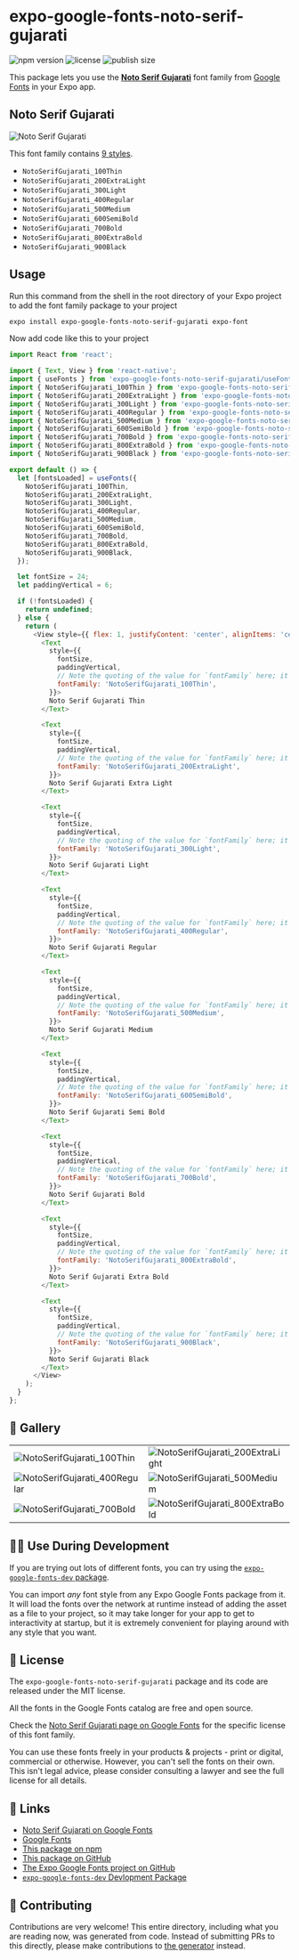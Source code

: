 # expo-google-fonts-noto-serif-gujarati

![npm version](https://flat.badgen.net/npm/v/expo-google-fonts-noto-serif-gujarati)
![license](https://flat.badgen.net/github/license/expo/google-fonts)
![publish size](https://flat.badgen.net/packagephobia/install/expo-google-fonts-noto-serif-gujarati)

This package lets you use the [**Noto Serif Gujarati**](https://fonts.google.com/specimen/Noto+Serif+Gujarati) font family from [Google Fonts](https://fonts.google.com/) in your Expo app.

## Noto Serif Gujarati

![Noto Serif Gujarati](./font-family.png)

This font family contains [9 styles](#-gallery).

- `NotoSerifGujarati_100Thin`
- `NotoSerifGujarati_200ExtraLight`
- `NotoSerifGujarati_300Light`
- `NotoSerifGujarati_400Regular`
- `NotoSerifGujarati_500Medium`
- `NotoSerifGujarati_600SemiBold`
- `NotoSerifGujarati_700Bold`
- `NotoSerifGujarati_800ExtraBold`
- `NotoSerifGujarati_900Black`

## Usage

Run this command from the shell in the root directory of your Expo project to add the font family package to your project
```sh
expo install expo-google-fonts-noto-serif-gujarati expo-font
```

Now add code like this to your project
```js
import React from 'react';

import { Text, View } from 'react-native';
import { useFonts } from 'expo-google-fonts-noto-serif-gujarati/useFonts';
import { NotoSerifGujarati_100Thin } from 'expo-google-fonts-noto-serif-gujarati/100Thin';
import { NotoSerifGujarati_200ExtraLight } from 'expo-google-fonts-noto-serif-gujarati/200ExtraLight';
import { NotoSerifGujarati_300Light } from 'expo-google-fonts-noto-serif-gujarati/300Light';
import { NotoSerifGujarati_400Regular } from 'expo-google-fonts-noto-serif-gujarati/400Regular';
import { NotoSerifGujarati_500Medium } from 'expo-google-fonts-noto-serif-gujarati/500Medium';
import { NotoSerifGujarati_600SemiBold } from 'expo-google-fonts-noto-serif-gujarati/600SemiBold';
import { NotoSerifGujarati_700Bold } from 'expo-google-fonts-noto-serif-gujarati/700Bold';
import { NotoSerifGujarati_800ExtraBold } from 'expo-google-fonts-noto-serif-gujarati/800ExtraBold';
import { NotoSerifGujarati_900Black } from 'expo-google-fonts-noto-serif-gujarati/900Black';

export default () => {
  let [fontsLoaded] = useFonts({
    NotoSerifGujarati_100Thin,
    NotoSerifGujarati_200ExtraLight,
    NotoSerifGujarati_300Light,
    NotoSerifGujarati_400Regular,
    NotoSerifGujarati_500Medium,
    NotoSerifGujarati_600SemiBold,
    NotoSerifGujarati_700Bold,
    NotoSerifGujarati_800ExtraBold,
    NotoSerifGujarati_900Black,
  });

  let fontSize = 24;
  let paddingVertical = 6;

  if (!fontsLoaded) {
    return undefined;
  } else {
    return (
      <View style={{ flex: 1, justifyContent: 'center', alignItems: 'center' }}>
        <Text
          style={{
            fontSize,
            paddingVertical,
            // Note the quoting of the value for `fontFamily` here; it expects a string!
            fontFamily: 'NotoSerifGujarati_100Thin',
          }}>
          Noto Serif Gujarati Thin
        </Text>

        <Text
          style={{
            fontSize,
            paddingVertical,
            // Note the quoting of the value for `fontFamily` here; it expects a string!
            fontFamily: 'NotoSerifGujarati_200ExtraLight',
          }}>
          Noto Serif Gujarati Extra Light
        </Text>

        <Text
          style={{
            fontSize,
            paddingVertical,
            // Note the quoting of the value for `fontFamily` here; it expects a string!
            fontFamily: 'NotoSerifGujarati_300Light',
          }}>
          Noto Serif Gujarati Light
        </Text>

        <Text
          style={{
            fontSize,
            paddingVertical,
            // Note the quoting of the value for `fontFamily` here; it expects a string!
            fontFamily: 'NotoSerifGujarati_400Regular',
          }}>
          Noto Serif Gujarati Regular
        </Text>

        <Text
          style={{
            fontSize,
            paddingVertical,
            // Note the quoting of the value for `fontFamily` here; it expects a string!
            fontFamily: 'NotoSerifGujarati_500Medium',
          }}>
          Noto Serif Gujarati Medium
        </Text>

        <Text
          style={{
            fontSize,
            paddingVertical,
            // Note the quoting of the value for `fontFamily` here; it expects a string!
            fontFamily: 'NotoSerifGujarati_600SemiBold',
          }}>
          Noto Serif Gujarati Semi Bold
        </Text>

        <Text
          style={{
            fontSize,
            paddingVertical,
            // Note the quoting of the value for `fontFamily` here; it expects a string!
            fontFamily: 'NotoSerifGujarati_700Bold',
          }}>
          Noto Serif Gujarati Bold
        </Text>

        <Text
          style={{
            fontSize,
            paddingVertical,
            // Note the quoting of the value for `fontFamily` here; it expects a string!
            fontFamily: 'NotoSerifGujarati_800ExtraBold',
          }}>
          Noto Serif Gujarati Extra Bold
        </Text>

        <Text
          style={{
            fontSize,
            paddingVertical,
            // Note the quoting of the value for `fontFamily` here; it expects a string!
            fontFamily: 'NotoSerifGujarati_900Black',
          }}>
          Noto Serif Gujarati Black
        </Text>
      </View>
    );
  }
};

```

## 🔡 Gallery


||||
|-|-|-|
|![NotoSerifGujarati_100Thin](.//100Thin/NotoSerifGujarati_100Thin.ttf.png)|![NotoSerifGujarati_200ExtraLight](.//200ExtraLight/NotoSerifGujarati_200ExtraLight.ttf.png)|![NotoSerifGujarati_300Light](.//300Light/NotoSerifGujarati_300Light.ttf.png)||
|![NotoSerifGujarati_400Regular](.//400Regular/NotoSerifGujarati_400Regular.ttf.png)|![NotoSerifGujarati_500Medium](.//500Medium/NotoSerifGujarati_500Medium.ttf.png)|![NotoSerifGujarati_600SemiBold](.//600SemiBold/NotoSerifGujarati_600SemiBold.ttf.png)||
|![NotoSerifGujarati_700Bold](.//700Bold/NotoSerifGujarati_700Bold.ttf.png)|![NotoSerifGujarati_800ExtraBold](.//800ExtraBold/NotoSerifGujarati_800ExtraBold.ttf.png)|![NotoSerifGujarati_900Black](.//900Black/NotoSerifGujarati_900Black.ttf.png)||


## 👩‍💻 Use During Development

If you are trying out lots of different fonts, you can try using the [`expo-google-fonts-dev` package](https://github.com/freeboub/google-fonts/tree/master/font-packages/dev#readme).

You can import *any* font style from any Expo Google Fonts package from it. It will load the fonts
over the network at runtime instead of adding the asset as a file to your project, so it may take longer
for your app to get to interactivity at startup, but it is extremely convenient
for playing around with any style that you want.

## 📖 License

The `expo-google-fonts-noto-serif-gujarati` package and its code are released under the MIT license.

All the fonts in the Google Fonts catalog are free and open source.

Check the [Noto Serif Gujarati page on Google Fonts](https://fonts.google.com/specimen/Noto+Serif+Gujarati) for the specific license of this font family.

You can use these fonts freely in your products & projects - print or digital, commercial or otherwise. However, you can't sell the fonts on their own. This isn't legal advice, please consider consulting a lawyer and see the full license for all details.

## 🔗 Links

- [Noto Serif Gujarati on Google Fonts](https://fonts.google.com/specimen/Noto+Serif+Gujarati)
- [Google Fonts](https://fonts.google.com/)
- [This package on npm](https://www.npmjs.com/package/expo-google-fonts-noto-serif-gujarati)
- [This package on GitHub](https://github.com/freeboub/google-fonts/tree/master/font-packages/noto-serif-gujarati)
- [The Expo Google Fonts project on GitHub](https://github.com/freeboub/google-fonts)
- [`expo-google-fonts-dev` Devlopment Package](https://github.com/freeboub/google-fonts/tree/master/font-packages/dev)

## 🤝 Contributing

Contributions are very welcome! This entire directory, including what you are reading now, was generated from code. Instead of submitting PRs to this directly, please make contributions to [the generator](https://github.com/freeboub/google-fonts/tree/master/packages/generator) instead.
